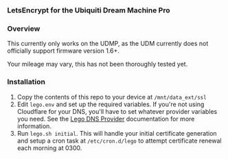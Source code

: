 ### LetsEncrypt for the Ubiquiti Dream Machine Pro

### Overview
This currently only works on the UDMP, as the UDM currently does not officially support firmware version 1.6+.

Your mileage may vary, this has not been thoroughly tested yet.

### Installation
1. Copy the contents of this repo to your device at `/mnt/data_ext/ssl`
2. Edit `lego.env` and set up the required variables. If you're not using Cloudflare for your DNS, you'll have to set whatever provider variables you need. See the [Lego DNS Provider](https://go-acme.github.io/lego/dns/) documentation for more information.
3. Run `lego.sh initial`. This will handle your initial certificate generation and setup a cron task at `/etc/cron.d/lego` to attempt certificate renewal each morning at 0300.